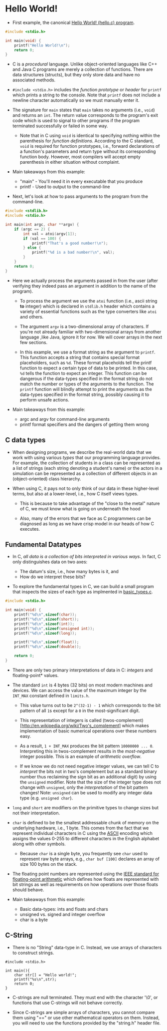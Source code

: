 Hello World!
==========

* First example, the canonical [Hello World! (hello.c) program](hello.c).

``` c
#include <stdio.h>

int main(void) {
    printf("Hello World!\n");
    return 0;
}
```

* C is a *procedural* language.  Unlike object-oriented languages like C++ and
  Java C programs are merely a collection of functions.  There are data structures
  (structs), but they only store data and have no associated methods.

* `#include <stdio.h>` includes the *function prototype* or *header* for
  `printf` which prints a string to the console.  Note that `printf` does not
  include a newline character automatically so we must manually enter it.

* The signature for `main` states that `main` takes no arguments (i.e.,
  `void`) and returns an `int`.  The return value corresponds to the program's
  exit code which is used to signal to other programs if the program terminated
  successfully or failed in some way.

  + Note that in C using `void` is identical to specifying nothing within
    the parenthesis for *function definitions*.  According to the C
    standard, `void` is required for function prototypes, i.e., forward
    declarations of a function's parameters and return type without its
    corresponding function body.  However, most compilers will accept empty
    parenthesis in either situation without complaint.

* Main takeaways from this example:
  * "main" - You'll need it in every executable that you produce
  * printf - Used to output to the command-line

* Next, let's look at how to pass arguments to the program from the command-line.

``` c
#include <stdlib.h>
#include <stdio.h>

int main(int argc, char **argv) {
    if (argc == 2) {
        int val = atoi(argv[1]);
        if (val == 100) {
            printf("That's a good number!\n");
        } else {
            printf("%d is a bad number!\n", val);
        }
    }
    return 0;
}
```

* Here we actually process the arguments passed in from the user (after
  verifying they indeed pass an argument in addition to the name of the
  program).

  * To process the argument we use the `atoi` function (i.e., ascii string
    **to** integer) which is declared in ```stdlib.h``` header which
    contains a variety of essential functions such as the type converters like
    `atoi` and others.

  * The argument `argv` is a two-dimensional array of characters.  If you're 
    not already familiar with two-dimensional arrays from another language
    ,like Java, ignore it for now.  We will cover arrays in the next few
    sections.

  * In this example, we use a format string as the argument to `printf`.
    This function accepts a string that contains special format placeholders, 
    such as `%d`.  These format placeholds tell the printf function to 
    expect a certain type of data to be printed.  In this case, `%d` tells 
    the function to expect an integer.  This function can be dangerous 
    if the data-types specified in the format string do not match 
    the number or types of the arguments to the function.  The `printf`
    function will blindly attempt to print the arguments as the data-types
    specified in the format string, possibly causing it to perform unsafe
    actions.

* Main takeaways from this example:
  * argc and argv for command-line arguments
  * printf format specifiers and the dangers of getting them wrong

C data types
------------

* When designing programs, we describe the real-world data that we work with
  using various *types* that our programming language provides.  For example,
  the collection of students in a class can be represented as a list of strings
  (each string denoting a student's name) or the actors in a simulation can be
  represented as a collection of different objects in an (object-oriented) class
  hierarchy.

* When using C, it pays not to only think of our data in these higher-level
  terms, but also at a lower-level, i.e., how C itself views types.

  * This is because to take advantage of the "close to the metal" nature of C,
    we must know what is going on underneath the hood

  * Also, many of the errors that we face as C programmers can be diagnosed as
    long as we have crisp model in our heads of how C executes.

Fundamental Datatypes
---------------------

* In C, *all data is a collection of bits interpreted in various ways*.  In
  fact, C only distinguishes data on two axes:

  * The datum's size, i.e., how many bytes is it, and
  * How do we interpret these bits?

* To explore the fundamental types in C, we can build a small program that
  inspects the sizes of each type as implmented in
  [basic_types.c](src/basic_types.c).

``` c
#include <stdio.h>

int main(void) {
    printf("%d\n",sizeof(char));
    printf("%d\n",sizeof(short));
    printf("%d\n",sizeof(int));
    printf("%d\n",sizeof(unsigned int));
    printf("%d\n",sizeof(long));

    printf("%d\n",sizeof(float));
    printf("%d\n",sizeof(double));

    return 0;
}
```

* There are only two primary interpretations of data in C: *integers* and
  floating-point* values.

* The standard `int` is 4 bytes (32 bits) on most modern machines and devices.
  We can access the value of the maximum integer by the `INT_MAX` constant
  defined in `limits.h`.

  * This value turns out to be `2^(32-1) - 1` which corresponds to the bit
    pattern of all `1`s except for a `0` in the most-significant digit.

  * This representation of integers is called
    (twos-complement)[http://en.wikipedia.org/wiki/Two's_complement] which makes
    implementation of basic numerical operations over these numbers easy.

  * As a result, `1 + INT_MAX` produces the bit pattern `10000000 ... 0`.
    Interpreting this in twos-complement results in the *most-negative* integer
    possible.  This is an example of *arithmetic overflow*.

  * If we know we do not need negative integer values, we can tell C to
    *interpret* the bits not in two's complement but as a standard binary number
    thus reclaiming the sign bit as an additional digit) by using the `unsigned`
    modifier.  Note that the size of the integer type does not change with
    `unsigned`, only the *interpretation* of the bit pattern changes!  Note: 
    `unsigned` can be used to modify any integer data type (e.g. `unsigned char`).

* `long` and `short` are modifiers on the primitive types to change sizes but
   not their interpretation.

* `char` is defined to be the smallest addressable chunk of memory on the
  underlying hardware, i.e., 1 byte.  This comes from the fact that we represent
  individual characters in C using the
  [ASCII](http://en.wikipedia.org/wiki/Ascii) encoding which assigns the values
  0-255 to different characters in the English alphabet along with other
  symbols.

  * Because `char` is a single byte, you frequently see `char` used to represent
    raw byte arrays, e.g., `char buf [100]` declares an array of size 100 bytes
    on the stack.

* The floating point numbers are represented using the [IEEE standard for
  floating-point arithmetic](http://en.wikipedia.org/wiki/IEEE_floating_point)
  which defines how floats are represented with bit strings as well as
  requirements on how operations over those floats should behave.

* Main takeaways from this example:
  * Basic data-types: ints and floats and chars
  * unsigned vs. signed and integer overflow
  * char is a byte

C-String
-----------

* There is no "String" data-type in C.  Instead, we use arrays of characters 
  to construct strings.

```
#include <stdio.h>

int main(){
    char str[] = "Hello world!";
    printf("%s\n",str);
    return 0;
}
```
* C-strings are null terminated.  They must end with the character '\0', 
  or functions that use C-strings will not behave correctly.

* Since C-strings are simple arrays of characters, you cannot compare them 
  using "==" or use other mathematical operators on them.  Instead, you will
  need to use the functions provided by the "string.h" header file.